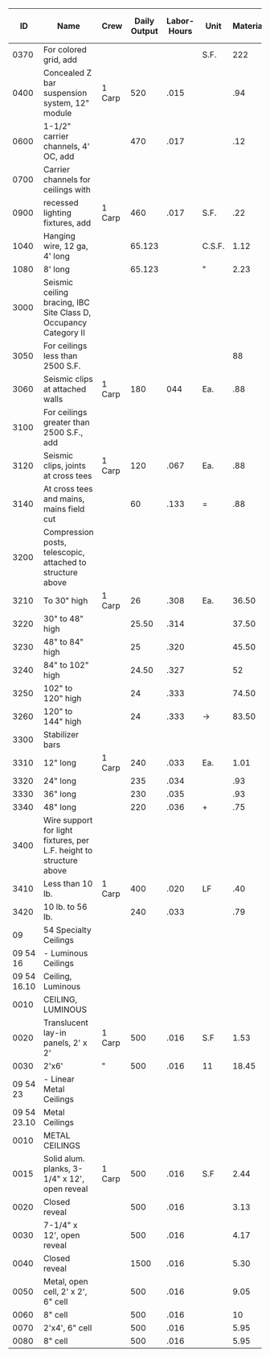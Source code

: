 | ID    | Name                                                                 | Crew   | Daily Output | Labor-Hours | Unit   | Material | Labor     | Equipment | Total   | Total Incl O&P |
|-------|----------------------------------------------------------------------|--------|--------------|-------------|--------|----------|-----------|-----------|---------|----------------|
| 0370  | For colored grid, add                                                |        |              |             | S.F.   | 222      |           |           | .20     |                |
| 0400  | Concealed Z bar suspension system, 12" module                        | 1 Carp | 520          | .015        |        | .94      | .87       |           | 1.81    | 2              |
| 0600  | 1-1/2" carrier channels, 4' OC, add                                  |        | 470          | .017        |        | .12      | .96       |           | 1.08    | L              |
| 0700  | Carrier channels for ceilings with                                   |        |              |             |        |          |           |           |         |                |
| 0900  | recessed lighting fixtures, add                                      | 1 Carp | 460          | .017        | S.F.   | .22      | .98       |           | 1.20    | 1              |
| 1040  | Hanging wire, 12 ga, 4' long                                         |        | 65.123       |             | C.S.F. | 1.12     | 6.95      |           | 8.07    | 11             |
| 1080  | 8' long                                                              |        | 65.123       |             | "      | 2.23     | 6.95      |           | 9.18    | 12             |
| 3000  | Seismic ceiling bracing, IBC Site Class D, Occupancy Category II     |        |              |             |        |          |           |           |         |                |
| 3050  | For ceilings less than 2500 S.F.                                     |        |              |             |        | 88       |           |           |         |                |
| 3060  | Seismic clips at attached walls                                      | 1 Carp | 180          | 044         | Ea.    | .88      | 2.50      |           | 3.38    | A              |
| 3100  | For ceilings greater than 2500 S.F., add                             |        |              |             |        |          |           |           |         |                |
| 3120  | Seismic clips, joints at cross tees                                  | 1 Carp | 120          | .067        | Ea.    | .88      | 3.75      |           | 4.63    |                |
| 3140  | At cross tees and mains, mains field cut                             |        | 60           | .133        | =      | .88      | 7.50      |           | 8.38    | 12             |
| 3200  | Compression posts, telescopic, attached to structure above           |        |              |             |        |          |           |           |         |                |
| 3210  | To 30" high                                                          | 1 Carp | 26           | .308        | Ea.    | 36.50    | 17.30     |           | 53.80   | 66             |
| 3220  | 30" to 48" high                                                      |        | 25.50        | .314        |        | 37.50    | 17.65     |           | 55.15   | 68             |
| 3230  | 48" to 84" high                                                      |        | 25           | .320        |        | 45.50    | 18        |           | 63.50   | 7 )            |
| 3240  | 84" to 102" high                                                     |        | 24.50        | .327        |        | 52       | 18.40     |           | 70.40   | 84             |
| 3250  | 102" to 120" high                                                    |        | 24           | .333        |        | 74.50    | 18.75     |           | 93.25   | 110            |
| 3260  | 120" to 144" high                                                    |        | 24           | .333        | →      | 83.50    | 18.75     |           | 102.25  | 120            |
| 3300  | Stabilizer bars                                                      |        |              |             |        |          |           |           |         |                |
| 3310  | 12" long                                                             | 1 Carp | 240          | .033        | Ea.    | 1.01     | 1.88      |           | 2.89    | '              |
| 3320  | 24" long                                                             |        | 235          | .034        |        | .93      | 1.92      |           | 2.85    |                |
| 3330  | 36" long                                                             |        | 230          | .035        |        | .93      | 1.96      |           | 2.89    |                |
| 3340  | 48" long                                                             |        | 220          | .036        | +      | .75      | 2.05      |           | 2.80    |                |
| 3400  | Wire support for light fixtures, per L.F. height to structure above  |        |              |             |        |          |           |           |         |                |
| 3410  | Less than 10 lb.                                                     | 1 Carp | 400          | .020        | LF     | .40      | 1.13      |           | 1.53    |                |
| 3420  | 10 lb. to 56 lb.                                                     |        | 240          | .033        |        | .79      | 1.88      |           | 2.67    |                |
| 09    | 54 Specialty Ceilings                                                |        |              |             |        |          |           |           |         |                |
| 09 54 16 | - Luminous Ceilings                                               |        |              |             |        |          |           |           |         |                |
| 09 54 16.10 | Ceiling, Luminous                                              |        |              |             |        |          |           |           |         |                |
| 0010  | CEILING, LUMINOUS                                                    |        |              |             |        |          |           |           |         |                |
| 0020  | Translucent lay-in panels, 2' x 2'                                   | 1 Carp | 500          | .016        | S.F    | 1.53     | 990       |           | 2.43    |                |
| 0030  | 2'x6'                                                                | "      | 500          | .016        | 11     | 18.45    | 200       |           | 19.35   |                |
| 09 54 23 | - Linear Metal Ceilings                                           |        |              |             |        |          |           |           |         |                |
| 09 54 23.10 | Metal Ceilings                                                 |        |              |             |        |          |           |           |         |                |
| 0010  | METAL CEILINGS                                                       |        |              |             |        |          |           |           |         |                |
| 0015  | Solid alum. planks, 3-1/4" x 12', open reveal                        | 1 Carp | 500          | .016        | S.F    | 2.44     | 22222222  |           | 3.34    |                |
| 0020  | Closed reveal                                                        |        | 500          | .016        |        | 3.13     | .90       |           | 4.03    |                |
| 0030  | 7-1/4" x 12', open reveal                                            |        | 500          | .016        |        | 4.17     | .90       |           | 5.07    |                |
| 0040  | Closed reveal                                                        |        | 1500         | .016        |        | 5.30     | .90       |           | 6.20    |                |
| 0050  | Metal, open cell, 2' x 2', 6" cell                                   |        | 500          | .016        |        | 9.05     | .90       |           | 9.95    |                |
| 0060  | 8" cell                                                              |        | 500          | .016        |        | 10       | .90       |           | 10.90   | 12             |
| 0070  | 2'x4', 6" cell                                                       |        | 500          | .016        |        | 5.95     | .90       |           | 6.85    |                |
| 0080  | 8" cell                                                              |        | 500          | .016        |        | 5.95     | .90       |           | 6.85    |                |